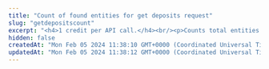 ```yaml
---
title: "Count of found entities for get deposits request"
slug: "getdepositscount"
excerpt: "<h4>1 credit per API call.</h4><br/><p>Counts total entities found by get deposits request.</p>"
hidden: false
createdAt: "Mon Feb 05 2024 11:38:10 GMT+0000 (Coordinated Universal Time)"
updatedAt: "Mon Feb 05 2024 11:38:12 GMT+0000 (Coordinated Universal Time)"
---
```

